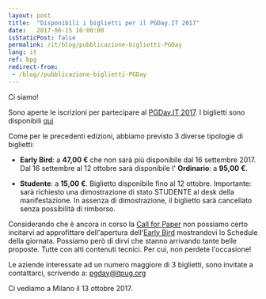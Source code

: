```yaml
---
layout: post
title:  "Disponibili i biglietti per il PGDay.IT 2017"
date:   2017-06-15 10:00:00
isStaticPost: false
permalink: /it/blog/pubblicazione-biglietti-PGDay
lang: it
ref: bpg
redirect-from:
 - /blog//pubblicazione-biglietti-PGDay
---
```


Ci siamo!

Sono aperte le iscrizioni per partecipare al [PGDay.IT 2017](http://2017.pgday.it/). I biglietti sono disponibili [qui](https://www.eventbrite.it/e/pgdayit-2017-tickets-35260542231)

Come per le precedenti edizioni, abbiamo previsto 3 diverse tipologie di biglietti:

* **Early Bird**: a **47,00 €** che non sarà più disponibile dal 16 settembre 2017. Dal 16 settembre al 12 ottobre sarà disponibile l' **Ordinario**: a **95,00 €**.

* **Studente**: a **15,00 €**. Biglietto disponibile fino al 12 ottobre. Importante: sarà richiesto una dimostrazione di stato STUDENTE al desk della manifestazione. In assenza di dimostrazione, il biglietto sarà cancellato senza possibilità di rimborso.

Considerando che è ancora in corso la [Call for Paper](http://2017.pgday.it/blog/call-for-papers) non possiamo certo incitarvi ad approfittare dell'apertura dell'[Early Bird](https://www.eventbrite.it/e/pgdayit-2017-tickets-35260542231) mostrandovi lo Schedule della giornata. Possiamo però di dirvi che stanno arrivando tante belle proposte. Tutte con alti contenuti tecnici. Per cui, non perdete l'occasione!

Le aziende interessate ad un numero maggiore di 3 biglietti, sono invitate a contattarci, scrivendo a: [pgday@itpug.org](mailto:pgday@itpug.org)

Ci vediamo a Milano il 13 ottobre 2017.